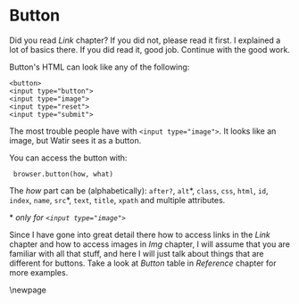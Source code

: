 # Button

Did you read *Link* chapter? If you did not, please read it first. I explained a lot of basics there. If you did read it, good job. Continue with the good work.

Button's HTML can look like any of the following:

    <button>
    <input type="button">
    <input type="image">
    <input type="reset">
    <input type="submit">

The most trouble people have with `<input type="image">`. It looks like an image, but Watir sees it as a button.

You can access the button with:

     browser.button(how, what)

The *how* part can be (alphabetically): `after?`, `alt`\*, `class`, `css`, `html`, `id`, `index`, `name`, `src`\*, `text`, `title`, `xpath` and multiple attributes.

\* *only for `<input type="image">`*

Since I have gone into great detail there how to access links in the *Link* chapter and how to access images in *Img* chapter, I will assume that you are familiar with all that stuff, and here I will just talk about things that are different for buttons. Take a look at *Button* table in *Reference* chapter for more examples.

\newpage

